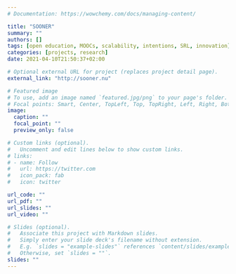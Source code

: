 ```yaml
---
# Documentation: https://wowchemy.com/docs/managing-content/

title: "SOONER"
summary: ""
authors: []
tags: [open education, MOOCs, scalability, intentions, SRL, innovation]
categories: [projects, research]
date: 2021-04-10T21:50:37+02:00

# Optional external URL for project (replaces project detail page).
external_link: "http://sooner.nu"

# Featured image
# To use, add an image named `featured.jpg/png` to your page's folder.
# Focal points: Smart, Center, TopLeft, Top, TopRight, Left, Right, BottomLeft, Bottom, BottomRight.
image:
  caption: ""
  focal_point: ""
  preview_only: false

# Custom links (optional).
#   Uncomment and edit lines below to show custom links.
# links:
# - name: Follow
#   url: https://twitter.com
#   icon_pack: fab
#   icon: twitter

url_code: ""
url_pdf: ""
url_slides: ""
url_video: ""

# Slides (optional).
#   Associate this project with Markdown slides.
#   Simply enter your slide deck's filename without extension.
#   E.g. `slides = "example-slides"` references `content/slides/example-slides.md`.
#   Otherwise, set `slides = ""`.
slides: ""
---
```

